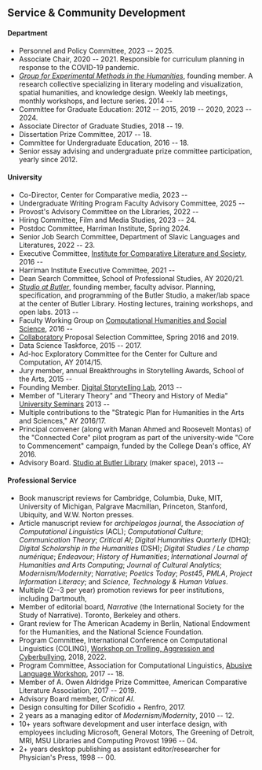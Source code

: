 ## Service & Community Development

#### Department

- Personnel and Policy Committee, 2023 -- 2025.
- Associate Chair, 2020 -- 2021. Responsible for curriculum planning in response to the
COVID-19 pandemic.
- *[Group for Experimental Methods in the Humanities](http://xpmethod.github.io/)*, founding
  member. A research collective specializing in literary modeling and visualization, spatial
  humanities, and knowledge design. Weekly lab meetings, monthly workshops, and lecture series. 2014 --
- Committee for Graduate Education: 2012 -- 2015, 2019 -- 2020, 2023 -- 2024.
- Associate Director of Graduate Studies, 2018 -- 19.
- Dissertation Prize Committee, 2017 -- 18.
- Committee for Undergraduate Education, 2016 -- 18.
- Senior essay advising and undergraduate prize committee participation, yearly since 2012.

#### University

- Co-Director, Center for Comparative media, 2023 --
- Undergraduate Writing Program Faculty Advisory Committee, 2025 --
- Provost's Advisory Committee on the Libraries, 2022 --
- Hiring Committee, Film and Media Studies, 2023 -- 24.
- Postdoc Committee, Harriman Institute, Spring 2024.
- Senior Job Search Committee, Department of Slavic Languages and Literatures, 2022 -- 23.
- Executive Committee, [Institute for Comparative Literature and
  Society](http://icls.columbia.edu/), 2016 --
- Harriman Institute Executive Committee, 2021 --
- Dean Search Committee, School of Professional Studies, AY 2020/21.
- *[Studio at Butler](https://studio.cul.columbia.edu/)*, founding member, faculty
  advisor. Planning, specification, and programming of the Butler Studio, a maker/lab
  space at the center of Butler Library. Hosting lectures, training workshops, and open
  labs. 2013 --
- Faculty Working Group on [Computational Humanities and Social
  Science](http://datascience.columbia.edu/computational-social-science), 2016 --
- [Collaboratory](http://collaboratory.columbia.edu/) Proposal Selection Committee, Spring
  2016 and 2019.
- Data Science Taskforce, 2015 -- 2017.
- Ad-hoc Exploratory Committee for the Center for Culture and Computation, AY 2014/15.
- Jury member, annual Breakthroughs in Storytelling Awards, School of the Arts, 2015 --
- Founding Member. [Digital Storytelling Lab](http://www.digitalstorytellinglab.com/),
  2013 --
- Member of "Literary Theory" and "Theory and History of Media" [University
  Seminars](http://universityseminars.columbia.edu/seminars/list-of-seminars/) 2013 --
- Multiple contributions to the "Strategic Plan for Humanities in the Arts and Sciences,"
  AY 2016/17.
- Principal convener (along with Manan Ahmed and Roosevelt Montas) of the "Connected Core"
  pilot program as part of the university-wide "Core to Commencement" campaign, funded by
  the College Dean's office, AY 2016.
- Advisory Board. [Studio at Butler Library](https://studio.cul.columbia.edu/) (maker
  space), 2013 --

#### Professional Service

- Book manuscript reviews for Cambridge, Columbia, Duke, MIT, University of Michigan, Palgrave
Macmillan, Princeton, Stanford, Ubiquity, and W.W. Norton presses.
- Article manuscript review for *archipelagos journal*, the *Association of Computational
Linguistics* (ACL); *Computational Culture*; *Communication Theory*; *Critical AI*; *Digital
Humanities Quarterly* (DHQ); *Digital Scholarship in the Humanities* (DSH); *Digital Studies /
Le champ numérique*; *Endeavour*; *History of Humanities*; *International Journal of Humanities
and Arts Computing*; *Journal of Cultural Analytics*; *Modernism/Modernity*; *Narrative*;
*Poetics Today*; *Post45*, *PMLA*, *Project Information Literacy*; and *Science, Technology &
Human Values*.
- Multiple (2--3 per year) promotion reviews for peer institutions, including Dartmouth,
- Member of editorial board, *Narrative* (the International Society for the Study of Narrative).
  Toronto, Berkeley and others.
- Grant review for The American Academy in Berlin, National Endowment for the Humanities, and
  the National Science Foundation.
- Program Committee, International Conference on Computational Linguistics (COLING), [Workshop
  on Trolling, Aggression and Cyberbullying](http://aclweb.org/anthology/W18-4400), 2018, 2022.
- Program Committee, Association for Computational Linguistics, [Abusive Language
  Workshop](https://web.archive.org/web/20190219200248/https://www.aclweb.org/portal/content/1st-workshop-abusive-language-online),
  2017 -- 18.
- Member of A. Owen Aldridge Prize Committee, American Comparative Literature Association, 2017
  -- 2019.
- Advisory Board member, *Critical AI*.
- Design consulting for Diller Scofidio + Renfro, 2017.
- 2 years as a managing editor of *Modernism/Modernity*, 2010 -- 12.
- 10+ years software development and user interface design, with employees including Microsoft,
  General Motors, The Greening of Detroit, MRI, MSU Libraries and Computing Provost 1996 -- 04.
- 2+ years desktop publishing as assistant editor/researcher for Physician's Press, 1998 -- 00.

